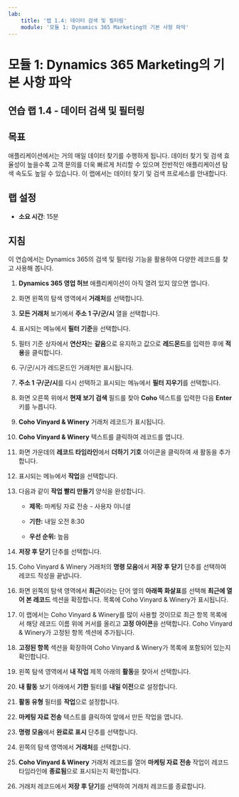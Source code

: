 ```yaml
---
lab:
    title: '랩 1.4: 데이터 검색 및 필터링'
    module: '모듈 1: Dynamics 365 Marketing의 기본 사항 파악'
---
```


모듈 1: Dynamics 365 Marketing의 기본 사항 파악
========================

## 연습 랩 1.4 - 데이터 검색 및 필터링

## 목표

애플리케이션에서는 거의 매일 데이터 찾기를 수행하게 됩니다. 데이터 찾기 및 검색 효율성이 높을수록 고객 문의를 더욱 빠르게 처리할 수 있으며 전반적인 애플리케이션 탐색 속도도 높일 수 있습니다.  이 랩에서는 데이터 찾기 및 검색 프로세스를 안내합니다.

## 랩 설정

  - **소요 시간**: 15분

## 지침

이 연습에서는 Dynamics 365의 검색 및 필터링 기능을 활용하여 다양한 레코드를 찾고 사용해 봅니다. 

1. **Dynamics 365 영업 허브** 애플리케이션이 아직 열려 있지 않으면 엽니다. 

2. 화면 왼쪽의 탐색 영역에서 **거래처**를 선택합니다. 

3. **모든 거래처** 보기에서 **주소 1 구/군/시** 열을 선택합니다. 

4. 표시되는 메뉴에서 **필터 기준**을 선택합니다.

5. 필터 기준 상자에서 **연산자**는 **같음**으로 유지하고 값으로 **레드몬드**를 입력한 후에 **적용**을 클릭합니다.

6. 구/군/시가 레드몬드인 거래처만 표시됩니다. 

7. **주소 1 구/군/시**를 다시 선택하고 표시되는 메뉴에서 **필터 지우기**를 선택합니다. 

8. 화면 오른쪽 위에서 **현재 보기 검색** 필드를 찾아 **Coho** 텍스트를 입력한 다음 **Enter** 키를 누릅니다.

9. **Coho Vinyard & Winery** 거래처 레코드가 표시됩니다. 

10. **Coho Vinyard & Winery** 텍스트를 클릭하여 레코드를 엽니다. 

11. 화면 가운데의 **레코드 타임라인**에서 **더하기 기호** 아이콘을 클릭하여 새 활동을 추가합니다. 

12. 표시되는 메뉴에서 **작업**을 선택합니다.

13. 다음과 같이 **작업 빨리 만들기** 양식을 완성합니다.

	- **제목:** 마케팅 자료 전송 - 사용자 이니셜

	- **기한:** 내일 오전 8:30

	- **우선 순위:** 높음

14. **저장 후 닫기** 단추를 선택합니다.

15. Coho Vinyard & Winery 거래처의 **명령 모음**에서 **저장 후 닫기** 단추를 선택하여 레코드 작성을 끝냅니다. 

16. 화면 왼쪽의 탐색 영역에서 **최근**이라는 단어 옆의 **아래쪽 화살표**를 선택해 **최근에 열어 본 레코드** 섹션을 확장합니다. 목록에 Coho Vinyard & Winery가 표시됩니다. 

17. 이 랩에서는 Coho Vinyard & Winery를 많이 사용할 것이므로 최근 항목 목록에서 해당 레코드 이름 위에 커서를 올리고 **고정 아이콘**을 선택합니다. Coho Vinyard & Winery가 고정된 항목 섹션에 추가됩니다. 

18. **고정된 항목** 섹션을 확장하여 Coho Vinyard & Winery가 목록에 포함되어 있는지 확인합니다. 

19. 왼쪽 탐색 영역에서 **내 작업** 제목 아래의 **활동**을 찾아서 선택합니다.

20. **내 활동** 보기 아래에서 **기한** 필터를 **내일 이전**으로 설정합니다.

21. **활동 유형** 필터를 **작업**으로 설정합니다.

22. **마케팅 자료 전송** 텍스트를 클릭하여 앞에서 만든 작업을 엽니다. 

23. **명령 모음**에서 **완료로 표시** 단추를 선택합니다. 

24. 왼쪽의 탐색 영역에서 **거래처**를 선택합니다.

25. **Coho Vinyard & Winery** 거래처 레코드를 열어 **마케팅 자료 전송** 작업이 레코드 타임라인에 **종료됨**으로 표시되는지 확인합니다. 

26. 거래처 레코드에서 **저장 후 닫기**를 선택하여 거래처 레코드를 종료합니다. 
